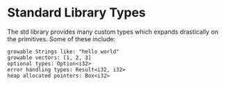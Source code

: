 # Standard Library Types

The std library provides many custom types which 
expands drastically on the primitives.
Some of these include:

    growable Strings like: "hello world"
    growable vectors: [1, 2, 3]
    optional types: Option<i32>
    error handling types: Result<i32, i32>
    heap allocated pointers: Box<i32>
